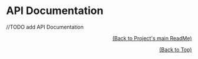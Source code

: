 # API Documentation

//TODO add API Documentation

[<p align="right">(Back to Project's main ReadMe)</p>](https://github.com/Veteran-Capstone-Group/Veteran-Resource-WebApp#ABQ-Veterans)

[<p align="right">(Back to Top)</p>](https://github.com/Veteran-Capstone-Group/Veteran-Resource-WebApp/integration/php/public_html/apis#API-Documentation)